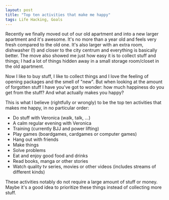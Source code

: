 ```yaml
---
layout: post
title: "Top ten activities that make me happy"
tags: Life Hacking, Goals
---
```


Recently we finally moved out of our old apartment and into a new larger apartment and it's awesome. It's no more than a year old and feels very fresh compared to the old one. It's also larger with an extra room, dishwasher (!) and closer to the city centrum and everything is basically better. The move also showed me just how easy it is to collect stuff and things; I had a lot of things hidden away in a small storage room/closet in the old apartment.

Now I like to buy stuff, I like to collect things and I love the feeling of opening packages and the smell of "new". But when looking at the amount of forgotten stuff I have you've got to wonder: how much happiness do you get from the stuff? And what actually makes you happy?

This is what I believe (rightfully or wrongly) to be the top ten activities that makes me happy, in no particular order:

* Do stuff with Veronica (walk, talk, ...)
* A calm regular evening with Veronica
* Training (currently BJJ and power lifting)
* Play games (boardgames, cardgames or computer games)
* Hang out with friends
* Make things
* Solve problems
* Eat and enjoy good food and drinks
* Read books, manga or other stories
* Watch quality tv series, movies or other videos (includes streams of different kinds)

These activities notably do not require a large amount of stuff or money. Maybe it's a good idea to prioritize these things instead of collecting more stuff.

